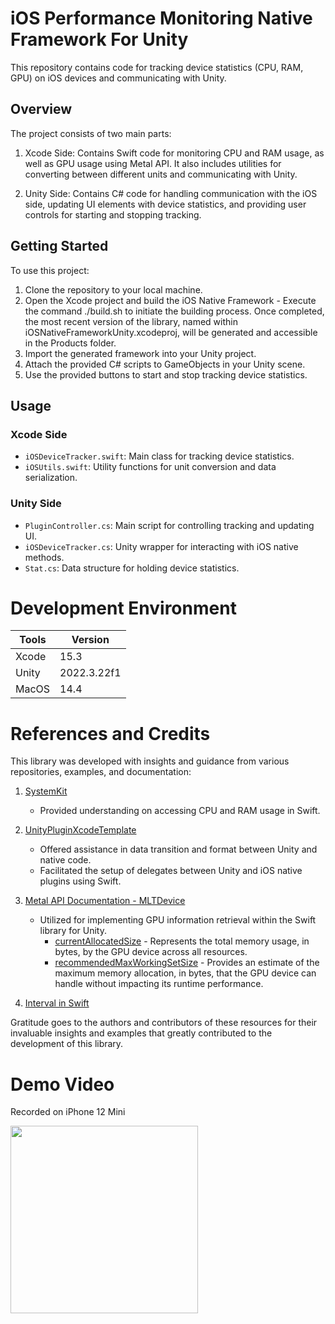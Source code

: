 # iOS Performance Monitoring Native Framework For Unity

This repository contains code for tracking device statistics (CPU, RAM, GPU) on iOS devices and communicating with Unity.

## Overview

The project consists of two main parts:

1. Xcode Side: Contains Swift code for monitoring CPU and RAM usage, as well as GPU usage using Metal API. It also includes utilities for converting between different units and communicating with Unity.

2. Unity Side: Contains C# code for handling communication with the iOS side, updating UI elements with device statistics, and providing user controls for starting and stopping tracking.

## Getting Started

To use this project:

1. Clone the repository to your local machine.
2. Open the Xcode project and build the iOS Native Framework - Execute the command ./build.sh to initiate the building process. Once completed, the most recent version of the library, named within iOSNativeFrameworkUnity.xcodeproj, will be generated and accessible in the Products folder.
3. Import the generated framework into your Unity project.
4. Attach the provided C# scripts to GameObjects in your Unity scene.
5. Use the provided buttons to start and stop tracking device statistics.

## Usage

### Xcode Side

- `iOSDeviceTracker.swift`: Main class for tracking device statistics.
- `iOSUtils.swift`: Utility functions for unit conversion and data serialization.

### Unity Side

- `PluginController.cs`: Main script for controlling tracking and updating UI.
- `iOSDeviceTracker.cs`: Unity wrapper for interacting with iOS native methods.
- `Stat.cs`: Data structure for holding device statistics.

# Development Environment

| Tools | Version     |
| ----- | ----------- |
| Xcode | 15.3        |
| Unity | 2022.3.22f1 |
| MacOS | 14.4      |


# References and Credits

This library was developed with insights and guidance from various repositories, examples, and documentation:

1. [SystemKit](https://github.com/beltex/SystemKit)
   - Provided understanding on accessing CPU and RAM usage in Swift.

2. [UnityPluginXcodeTemplate](https://github.com/fuziki/UnityPluginXcodeTemplate)
   - Offered assistance in data transition and format between Unity and native code.
   - Facilitated the setup of delegates between Unity and iOS native plugins using Swift.

3. [Metal API Documentation - MLTDevice](https://developer.apple.com/documentation/metal/mtldevice)
   - Utilized for implementing GPU information retrieval within the Swift library for Unity.
     - [currentAllocatedSize](https://developer.apple.com/documentation/metal/mtldevice/2915745-currentallocatedsize) - Represents the total memory usage, in bytes, by the GPU device across all resources.
     - [recommendedMaxWorkingSetSize](https://developer.apple.com/documentation/metal/mtldevice/2369280-recommendedmaxworkingsetsize) - Provides an estimate of the maximum memory allocation, in bytes, that the GPU device can handle without impacting its runtime performance.

4. [Interval in Swift](https://stackoverflow.com/a/40148293)

Gratitude goes to the authors and contributors of these resources for their invaluable insights and examples that greatly contributed to the development of this library.


# Demo Video

Recorded on iPhone 12 Mini

<img src="https://imgur.com/o9Al8pm" width="300">

